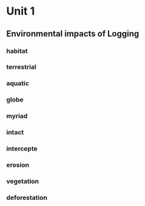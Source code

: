 # Unit 1
## Environmental impacts of Logging
### habitat
### terrestrial
### aquatic
### globe
### myriad
### intact
### intercepte
### erosion
### vegetation
### deforestation